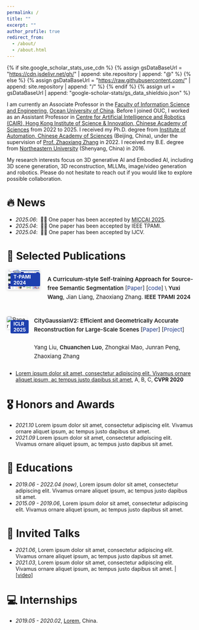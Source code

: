 ```yaml
---
permalink: /
title: ""
excerpt: ""
author_profile: true
redirect_from: 
  - /about/
  - /about.html
---
```


{% if site.google_scholar_stats_use_cdn %}
{% assign gsDataBaseUrl = "https://cdn.jsdelivr.net/gh/" | append: site.repository | append: "@" %}
{% else %}
{% assign gsDataBaseUrl = "https://raw.githubusercontent.com/" | append: site.repository | append: "/" %}
{% endif %}
{% assign url = gsDataBaseUrl | append: "google-scholar-stats/gs_data_shieldsio.json" %}

<span class='anchor' id='about-me'></span>

I am currently an Associate Professor in the [Faculty of Information Science and Engineering,](https://it.ouc.edu.cn/) [Ocean University of China](www.ouc.edu.cn). Before I joined OUC, I worked as an Assistant Professor in [Centre for Artificial Intelligence and Robotics (CAIR), Hong Kong Institute of Science & Innovation, Chinese Academy of Sciences](https://www.cair-cas.org.hk/) from 2022 to 2025. I received my Ph.D. degree from [Institute of Automation, Chinese Academy of Sciences](http://www.ia.cas.cn/) (Beijing, China), under the supervision of [Prof. Zhaoxiang Zhang](https://www.zhaoxiangzhang.net) in 2022. I received my B.E. degree from [Northeastern University](https://www.neu.edu.cn/) (Shenyang, China) in 2016.

My research interests focus on 3D generative AI and Embodied AI, including 3D scene generation, 3D reconstruction, MLLMs, image/video generation and robotics. 
Please do not hesitate to reach out if you would like to explore possible collaboration.



# 🔥 News
- *2025.06*: &nbsp;🎉🎉 One paper has been accepted by [MICCAI 2025](https://conferences.miccai.org/2025/en/). 
- *2025.04*: &nbsp;🎉🎉 One paper has been accepted by IEEE TPAMI.
- *2025.04*: &nbsp;🎉🎉 One paper has been accepted by IJCV.


# 📝 Selected Publications 

<div class='paper-box'><div class='paper-box-image'><div class="badge">T-PAMI 2024</div><img src='images/ATP.png' alt="sym"></div>
<div class='paper-box-text' markdown="1">

**A Curriculum-style Self-training Approach for Source-free Semantic Segmentation** [[Paper](https://arxiv.org/pdf/2106.11653)] [[code](https://github.com/yxiwang/ATP)] \\
**Yuxi Wang**, Jian Liang, Zhaoxiang Zhang. **IEEE TPAMI 2024**

</div>
</div>

<style>
.paper-box {
  display: flex;          
  align-items: flex-start;    
  margin-bottom: 25px;
}

.paper-box-image {
  position: relative;
  margin-right: 20px;     
}

.paper-box-image img {
  width: 140px;           
  height: auto;           
  border-radius: 4px;    
}
</style>

<div class="paper-box">
  <!-- 图片部分 -->
  <div class="paper-box-image">
    <span class="badge">ICLR 2025</span>
    <img src="images/paper_example.png" alt="Paper Image">
  </div>

  <!-- 文字部分 -->
  <div class="paper-box-text">
    <strong>CityGaussianV2: Efficient and Geometrically Accurate Reconstruction for Large-Scale Scenes</strong>
    [<a href="https://example.com/paper">Paper</a>] 
    [<a href="https://example.com/project">Project</a>]
    <br><br>
    Yang Liu, <strong>Chuanchen Luo</strong>, Zhongkai Mao, Junran Peng, Zhaoxiang Zhang
  </div>
</div>

<style>
.paper-box {
  display: flex;             
  align-items: flex-start;    
  margin-bottom: 25px;       
}

.paper-box-image {
  position: relative;         
  margin-right: 20px;         
}

.paper-box-image img {
  width: 260px;              
  height: auto;              
  border-radius: 4px;        
  box-shadow: 0 2px 6px rgba(0,0,0,0.15);
}

.badge {
  position: absolute;
  top: 10px;
  left: 10px;
  background: #1E40AF;        
  color: #fff;
  font-size: 13px;
  font-weight: bold;
  padding: 2px 8px;
  border-radius: 3px;
}

.paper-box-text {
  max-width: 700px;
  font-size: 15px;
  line-height: 1.6;
}

.paper-box-text strong {
  font-weight: 600;
}

.paper-box-text a {
  color: #1E3A8A;
  text-decoration: none;
}

.paper-box-text a:hover {
  text-decoration: underline;
}
</style>


- [Lorem ipsum dolor sit amet, consectetur adipiscing elit. Vivamus ornare aliquet ipsum, ac tempus justo dapibus sit amet](https://github.com), A, B, C, **CVPR 2020**

# 🎖 Honors and Awards
- *2021.10* Lorem ipsum dolor sit amet, consectetur adipiscing elit. Vivamus ornare aliquet ipsum, ac tempus justo dapibus sit amet. 
- *2021.09* Lorem ipsum dolor sit amet, consectetur adipiscing elit. Vivamus ornare aliquet ipsum, ac tempus justo dapibus sit amet. 

# 📖 Educations
- *2019.06 - 2022.04 (now)*, Lorem ipsum dolor sit amet, consectetur adipiscing elit. Vivamus ornare aliquet ipsum, ac tempus justo dapibus sit amet. 
- *2015.09 - 2019.06*, Lorem ipsum dolor sit amet, consectetur adipiscing elit. Vivamus ornare aliquet ipsum, ac tempus justo dapibus sit amet. 

# 💬 Invited Talks
- *2021.06*, Lorem ipsum dolor sit amet, consectetur adipiscing elit. Vivamus ornare aliquet ipsum, ac tempus justo dapibus sit amet. 
- *2021.03*, Lorem ipsum dolor sit amet, consectetur adipiscing elit. Vivamus ornare aliquet ipsum, ac tempus justo dapibus sit amet.  \| [\[video\]](https://github.com/)

# 💻 Internships
- *2019.05 - 2020.02*, [Lorem](https://github.com/), China.
